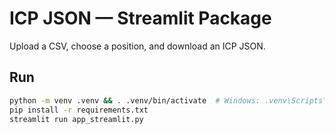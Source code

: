 
# ICP JSON — Streamlit Package

Upload a CSV, choose a position, and download an ICP JSON.

## Run
```bash
python -m venv .venv && . .venv/bin/activate  # Windows: .venv\Scripts\activate
pip install -r requirements.txt
streamlit run app_streamlit.py
```
